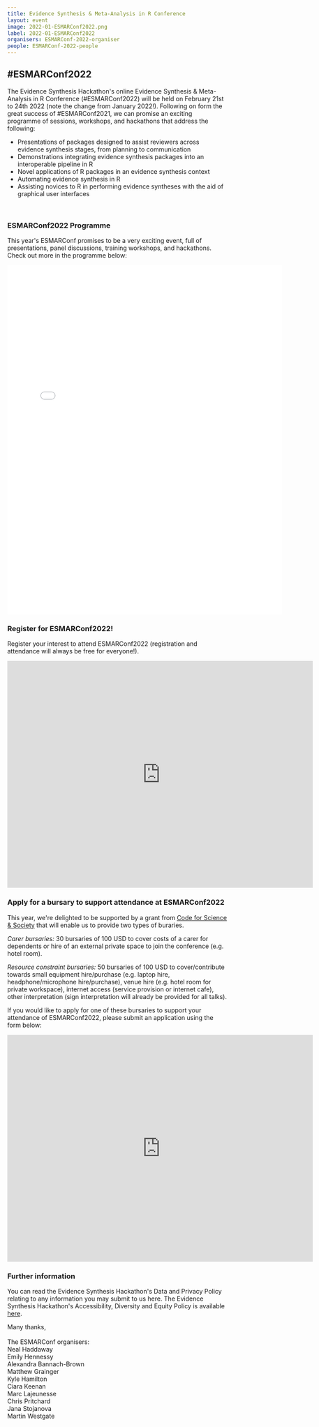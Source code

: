 ```yaml
---
title: Evidence Synthesis & Meta-Analysis in R Conference
layout: event
image: 2022-01-ESMARConf2022.png
label: 2022-01-ESMARConf2022
organisers: ESMARConf-2022-organiser
people: ESMARConf-2022-people
---
```

## #ESMARConf2022

The Evidence Synthesis Hackathon's online Evidence Synthesis & Meta-Analysis in R Conference (#ESMARConf2022) will be held on February 21st to 24th 2022 (note the change from January 2022!). Following on form the great success of #ESMARConf2021, we can promise an exciting programme of sessions, workshops, and hackathons that address the following:  

- Presentations of packages designed to assist reviewers across evidence synthesis stages, from planning to communication
- Demonstrations integrating evidence synthesis packages into an interoperable pipeline in R
- Novel applications of R packages in an evidence synthesis context
- Automating evidence synthesis in R
- Assisting novices to R in performing evidence syntheses with the aid of graphical user interfaces  
<br>


### ESMARConf2022 Programme  
This year's ESMARConf promises to be a very exciting event, full of presentations, panel discussions, training workshops, and hackathons. Check out more in the programme below:

<iframe src="ESMARConf2022programme.html" width="125%" height="800" frameBorder="0" scrolling="yes">Your browser is not compatible with this content, please use another browser</iframe>

### Register for ESMARConf2022!
Register your interest to attend ESMARConf2022 (registration and attendance will always be free for everyone!).
<iframe src="https://docs.google.com/forms/d/e/1FAIpQLSeqcmU8d0WqlEGrj_FqgQU1PADZFzpgwWLfQfoJguNvDDBEMQ/viewform?embedded=true" width="700" height="520" frameborder="0" marginheight="0" marginwidth="0">Loading…</iframe>
<br>

### Apply for a bursary to support attendance at ESMARConf2022
This year, we're delighted to be supported by a grant from <a href="https://eventfund.codeforscience.org/announcing-the-new-cohort-of-event-fund-grantees/#evidence-synthesis-and-meta-analysis-in-r-conference-2022-esmarconf2022" target="_blank">Code for Science & Society</a> that will enable us to provide two types of buraries.  

<em>Carer bursaries:</em> 30 bursaries of 100 USD to cover costs of a carer for dependents or hire of an external private space to join the conference (e.g. hotel room).  

<em>Resource constraint bursaries:</em> 50 bursaries of 100 USD to cover/contribute towards small equipment hire/purchase (e.g. laptop hire, headphone/microphone hire/purchase), venue hire (e.g. hotel room for private workspace), internet access (service provision or internet cafe), other interpretation (sign interpretation will already be provided for all talks).  

If you would like to apply for one of these bursaries to support your attendance of ESMARConf2022, please submit an application using the form below:  

<iframe src="https://docs.google.com/forms/d/e/1FAIpQLSc-Ke4alwswXRxiGYRuSyc9fMAGr55xQPEle8S_lcNWiwMZLA/viewform?embedded=true" width="700" height="520" frameborder="0" marginheight="0" marginwidth="0">Loading…</iframe>
<br>

### Further information
You can read the Evidence Synthesis Hackathon's Data and Privacy Policy relating to any information you may submit to us here. The Evidence Synthesis Hackathon's Accessibility, Diversity and Equity Policy is available <a href="/about/diversity_and_equity.html">here</a>.


Many thanks,
<br>
<br>
The ESMARConf organisers:<br>
Neal Haddaway<br>
Emily Hennessy<br>
Alexandra Bannach-Brown<br>
Matthew Grainger<br>
Kyle Hamilton<br>
Ciara Keenan<br>
Marc Lajeunesse<br>
Chris Pritchard<br>
Jana Stojanova<br>
Martin Westgate<br>
